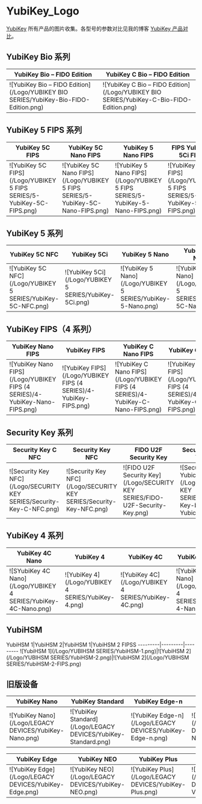 # YubiKey_Logo
[YubiKey](https://www.yubico.com/) 所有产品的图片收集。各型号的参数对比见我的博客 [YubiKey 产品对比](https://ppgg.in/blog/13176.html)。

## YubiKey Bio 系列

YubiKey Bio – FIDO Edition|YubiKey C Bio – FIDO Edition
---------|---------
![YubiKey Bio – FIDO Edition](/Logo/YUBIKEY BIO SERIES/YubiKey-Bio-FIDO-Edition.png)|![YubiKey C Bio – FIDO Edition](/Logo/YUBIKEY BIO SERIES/YubiKey-C-Bio-FIDO-Edition.png)

## YubiKey 5 FIPS 系列
YubiKey 5C FIPS|YubiKey 5C Nano FIPS|YubiKey 5 Nano FIPS| FIPS	YubiKey 5Ci FIPS|YubiKey 5 NFC FIPS|YubiKey 5C NFC FIPS
--------------|-----------|--------------|---------------|-------------|----------
![YubiKey 5C FIPS](/Logo/YUBIKEY 5 FIPS SERIES/5-YubiKey-5C-FIPS.png)|![YubiKey 5C Nano FIPS](/Logo/YUBIKEY 5 FIPS SERIES/5-YubiKey-5C-Nano-FIPS.png)|![YubiKey 5 Nano FIPS](/Logo/YUBIKEY 5 FIPS SERIES/5-YubiKey-5-Nano-FIPS.png)|![YubiKey 5Ci FIPS](/Logo/YUBIKEY 5 FIPS SERIES/5-YubiKey-5Ci-FIPS.png)|![YubiKey 5 NFC FIPS](/Logo/YUBIKEY 5 FIPS SERIES/5-YubiKey-5-NFC-FIPS.png)|![YubiKey 5C NFC FIPS](/Logo/YUBIKEY 5 FIPS SERIES/5-YubiKey-5C-NFC-FIPS.png)

## YubiKey 5 系列

YubiKey 5C NFC|YubiKey 5Ci|YubiKey 5 Nano|YubiKey 5C Nano|YubiKey 5 NFC|YubiKey 5C
--------------|-----------|--------------|---------------|-------------|----------
![YubiKey 5C NFC](/Logo/YUBIKEY 5 SERIES/YubiKey-5C-NFC.png)|![YubiKey 5Ci](/Logo/YUBIKEY 5 SERIES/YubiKey-5Ci.png)|![YubiKey 5 Nano](/Logo/YUBIKEY 5 SERIES/YubiKey-5-Nano.png)|![YubiKey 5C Nano](/Logo/YUBIKEY 5 SERIES/YubiKey-5C-Nano.png)|![YubiKey 5 NFC](/Logo/YUBIKEY 5 SERIES/YubiKey-5-NFC.png)|![YubiKey 5C](/Logo/YUBIKEY 5 SERIES/YubiKey-5C.png)

## YubiKey FIPS（4 系列）

YubiKey Nano FIPS|YubiKey FIPS|YubiKey C Nano FIPS|YubiKey C FIPS
-----------------|------------|-------------------|--------------
![YubiKey Nano FIPS](/Logo/YUBIKEY FIPS (4 SERIES)/4-YubiKey-Nano-FIPS.png)|![YubiKey FIPS](/Logo/YUBIKEY FIPS (4 SERIES)/4-YubiKey-FIPS.png)|![YubiKey C Nano FIPS](/Logo/YUBIKEY FIPS (4 SERIES)/4-YubiKey-C-Nano-FIPS.png)|![YubiKey C FIPS](/Logo/YUBIKEY FIPS (4 SERIES)/4-YubiKey-C-FIPS.png)

## Security Key 系列

Security Key C NFC|Security Key NFC|FIDO U2F Security Key|Security Key by Yubico
----------------|----------------|---------------------|----------------------
![Security Key NFC](/Logo/SECURITY KEY SERIES/Security-Key-C-NFC.png)|![Security Key NFC](/Logo/SECURITY KEY SERIES/Security-Key-NFC.png)|![FIDO U2F Security Key](/Logo/SECURITY KEY SERIES/FIDO-U2F-Security-Key.png)|![Security Key by Yubico](/Logo/SECURITY KEY SERIES/Security-Key-by-Yubico.png)

## YubiKey 4 系列

YubiKey 4C Nano|YubiKey 4|YubiKey 4C|YubiKey 4 Nano
---------------|---------|----------|--------------
![SYubiKey 4C Nano](/Logo/YUBIKEY 4 SERIES/YubiKey-4C-Nano.png)|![YubiKey 4](/Logo/YUBIKEY 4 SERIES/YubiKey-4.png)|![YubiKey 4C](/Logo/YUBIKEY 4 SERIES/YubiKey-4C.png)|![YubiKey 4 Nano](/Logo/YUBIKEY 4 SERIES/YubiKey-4-Nano.png)

## YubiHSM

YubiHSM 1|YubiHSM 2|YubiHSM 1|YubiHSM 2 FIPSS
---------|---------|---------
![YubiHSM 1](/Logo/YUBIHSM SERIES/YubiHSM-1.png)|![YubiHSM 2](/Logo/YUBIHSM SERIES/YubiHSM-2.png)|![YubiHSM 2](/Logo/YUBIHSM SERIES/YubiHSM-2-FIPS.png)

## 旧版设备

YubiKey Nano|YubiKey Standard|YubiKey Edge-n|YubiKey NEO-n
------------|----------------|--------------|-------------
![YubiKey Nano](/Logo/LEGACY DEVICES/YubiKey-Nano.png)|![YubiKey Standard](/Logo/LEGACY DEVICES/YubiKey-Standard.png)|![YubiKey Edge-n](/Logo/LEGACY DEVICES/YubiKey-Edge-n.png)|![YubiKey NEO-n](/Logo/LEGACY DEVICES/YubiKey-NEO-n.png)|

YubiKey Edge|YubiKey NEO|YubiKey Plus|YubiKey VIP
------------|-----------|------------|-----------
![YubiKey Edge](/Logo/LEGACY DEVICES/YubiKey-Edge.png)|![YubiKey NEO](/Logo/LEGACY DEVICES/YubiKey-NEO.png)|![YubiKey Plus](/Logo/LEGACY DEVICES/YubiKey-Plus.png)|![YubiKey VIP](/Logo/LEGACY DEVICES/YubiKey-VIP.png)|
